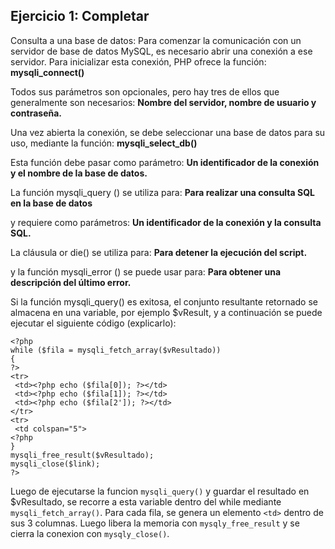 ## Ejercicio 1: Completar

Consulta a una base de datos: Para comenzar la comunicación con un servidor de base de datos MySQL, es
necesario abrir una conexión a ese servidor. Para inicializar esta conexión, PHP ofrece la función: **mysqli_connect()**

Todos sus parámetros son opcionales, pero hay tres de ellos que generalmente son necesarios: **Nombre del servidor, nombre de usuario y  contraseña.**

Una vez abierta la conexión, se debe seleccionar una base de datos para su uso, mediante la función: **mysqli_select_db()**

Esta función debe pasar como parámetro: **Un identificador de la conexión y el nombre de la base de datos.**

La función mysqli_query () se utiliza para: **Para realizar una consulta SQL en la base de datos**

y requiere como parámetros: **Un identificador de la conexión y la consulta SQL.**

La cláusula or die() se utiliza para: **Para detener la ejecución del script.**

y la función mysqli_error () se puede usar para: **Para obtener una descripción del último error.**

Si la función mysqli_query() es exitosa, el conjunto resultante retornado se almacena en una variable, por ejemplo
$vResult, y a continuación se puede ejecutar el siguiente código (explicarlo):
```
<?php
while ($fila = mysqli_fetch_array($vResultado))
{
?>
<tr>
 <td><?php echo ($fila[0]); ?></td>
 <td><?php echo ($fila[1]); ?></td>
 <td><?php echo ($fila[2']); ?></td>
</tr>
<tr>
 <td colspan="5">
<?php
}
mysqli_free_result($vResultado);
mysqli_close($link);
?>
```

Luego de ejecutarse la funcion `mysqli_query()` y guardar el resultado en $vResultado, se recorre a esta variable dentro del while mediante `mysqli_fetch_array()`.
Para cada fila, se genera un elemento `<td>` dentro de sus 3 columnas.
Luego libera la memoria con `mysqly_free_result` y se cierra la conexion con `mysqly_close()`.


